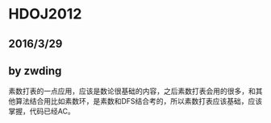 # HDOJ2012
## 2016/3/29
## by zwding
素数打表的一点应用，应该是数论很基础的内容，之后素数打表会用的很多，和其他算法结合用比如素数环，是素数和DFS结合考的，所以素数打表应该基础，应该掌握，代码已经AC。
